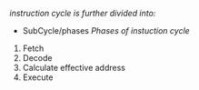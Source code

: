 *instruction cycle is further divided into:*
- SubCycle/phases
*Phases of instuction cycle*
1. Fetch
2. Decode
3. Calculate effective address
4. Execute